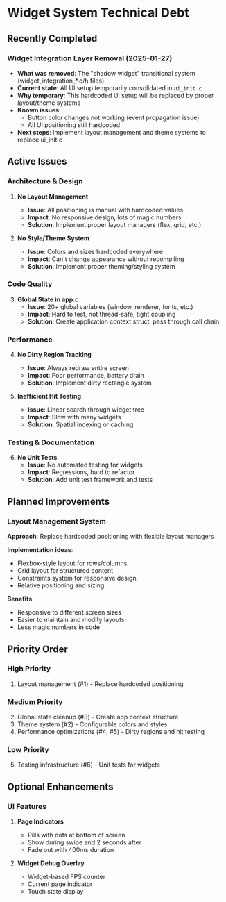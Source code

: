 # Widget System Technical Debt

## Recently Completed

### Widget Integration Layer Removal (2025-01-27)
- **What was removed**: The "shadow widget" transitional system (widget_integration_*.c/h files)
- **Current state**: All UI setup temporarily consolidated in `ui_init.c`
- **Why temporary**: This hardcoded UI setup will be replaced by proper layout/theme systems
- **Known issues**: 
  - Button color changes not working (event propagation issue)
  - All UI positioning still hardcoded
- **Next steps**: Implement layout management and theme systems to replace ui_init.c

## Active Issues

### Architecture & Design

1. **No Layout Management**
   - **Issue**: All positioning is manual with hardcoded values
   - **Impact**: No responsive design, lots of magic numbers
   - **Solution**: Implement proper layout managers (flex, grid, etc.)

2. **No Style/Theme System**
   - **Issue**: Colors and sizes hardcoded everywhere
   - **Impact**: Can't change appearance without recompiling
   - **Solution**: Implement proper theming/styling system

### Code Quality

3. **Global State in app.c**
   - **Issue**: 20+ global variables (window, renderer, fonts, etc.)
   - **Impact**: Hard to test, not thread-safe, tight coupling
   - **Solution**: Create application context struct, pass through call chain

### Performance

4. **No Dirty Region Tracking**
    - **Issue**: Always redraw entire screen
    - **Impact**: Poor performance, battery drain
    - **Solution**: Implement dirty rectangle system

5. **Inefficient Hit Testing**
    - **Issue**: Linear search through widget tree
    - **Impact**: Slow with many widgets
    - **Solution**: Spatial indexing or caching

### Testing & Documentation

6. **No Unit Tests**
    - **Issue**: No automated testing for widgets
    - **Impact**: Regressions, hard to refactor
    - **Solution**: Add unit test framework and tests

## Planned Improvements

### Layout Management System
**Approach**: Replace hardcoded positioning with flexible layout managers

**Implementation ideas**:
- Flexbox-style layout for rows/columns
- Grid layout for structured content
- Constraints system for responsive design
- Relative positioning and sizing

**Benefits**:
- Responsive to different screen sizes
- Easier to maintain and modify layouts
- Less magic numbers in code

## Priority Order

### High Priority
1. Layout management (#1) - Replace hardcoded positioning

### Medium Priority
2. Global state cleanup (#3) - Create app context structure
3. Theme system (#2) - Configurable colors and styles
4. Performance optimizations (#4, #5) - Dirty regions and hit testing

### Low Priority
5. Testing infrastructure (#6) - Unit tests for widgets

## Optional Enhancements

### UI Features
1. **Page Indicators**
   - Pills with dots at bottom of screen
   - Show during swipe and 2 seconds after
   - Fade out with 400ms duration

2. **Widget Debug Overlay**
   - Widget-based FPS counter
   - Current page indicator
   - Touch state display